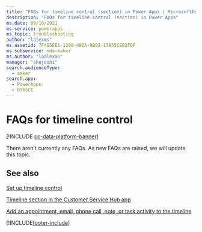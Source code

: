 ```yaml
---
title: "FAQs for timeline control (section) in Power Apps | MicrosoftDocs"
description: "FAQs for timeline control (section) in Power Apps"
ms.date: 09/10/2021
ms.service: powerapps
ms.topic: troubleshooting
author: "lalexms"
ms.assetid: 7F495EE1-1208-49DA-9B02-17855CEB2FDF
ms.subservice: mda-maker
ms.author: "laalexan"
manager: "shujoshi"
search.audienceType: 
  - maker
search.app: 
  - PowerApps
  - D365CE
---
```


# FAQs for timeline control

[!INCLUDE [cc-data-platform-banner](../../includes/cc-data-platform-banner.md)]

There aren't currently any FAQs. As new FAQs are raised, we will update this topic.


## See also

[Set up timeline control](set-up-timeline-control.md)

[Timeline section in the Customer Service Hub app](/dynamics365/customer-service/customer-service-hub-user-guide-basics#timeline)

[Add an appointment, email, phone call, note, or task activity to the timeline](../../user/add-activities.md)


[!INCLUDE[footer-include](../../includes/footer-banner.md)]
